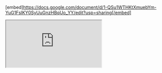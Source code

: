 
[embed]https://docs.google.com/document/d/1-QSu1WTHKtXmuebYm-YuG1FsIKY0SyUuGnzHBqUo_YY/edit?usp=sharing[/embed]

<iframe src="https://docs.google.com/document/d/e/2PACX-1vRBRDPnOwv5XTFlKliF86nao4fyL2HMdlEj5Dq5udQCprbxET0WHloOvkFBlc0kX5QnM9fl0tNrUb8Q/pub?embedded=true"></iframe>
